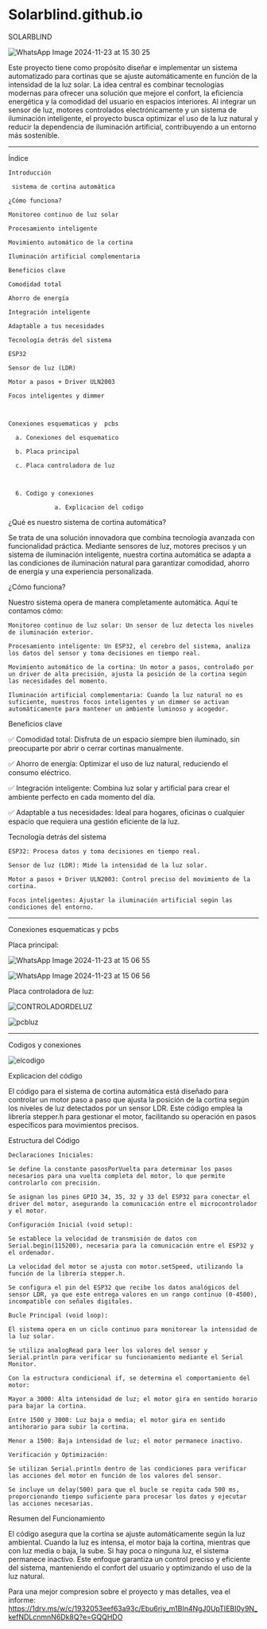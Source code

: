 # Solarblind.github.io

            
 
SOLARBLIND 

 

 ![WhatsApp Image 2024-11-23 at 15 30 25](https://github.com/user-attachments/assets/6a8c1751-376c-43c7-9275-f53cfb5fedf7)


 

 

Este proyecto tiene como propósito diseñar e implementar un sistema automatizado para cortinas que se ajuste automáticamente en función de la intensidad de la luz solar. La idea central es combinar tecnologías modernas para ofrecer una solución que mejore el confort, la eficiencia energética y la comodidad del usuario en espacios interiores. Al integrar un sensor de luz, motores controlados electrónicamente y un sistema de iluminación inteligente, el proyecto busca optimizar el uso de la luz natural y reducir la dependencia de iluminación artificial, contribuyendo a un entorno más sostenible. 

_____________________________________________________________ 

Índice 

    Introducción 

     sistema de cortina automática 

    ¿Cómo funciona? 

    Monitoreo continuo de luz solar 

    Procesamiento inteligente 

    Movimiento automático de la cortina 

    Iluminación artificial complementaria 

    Beneficios clave 

    Comodidad total 

    Ahorro de energía 

    Integración inteligente 

    Adaptable a tus necesidades 

    Tecnología detrás del sistema 

    ESP32 

    Sensor de luz (LDR) 

    Motor a pasos + Driver ULN2003 

    Focos inteligentes y dimmer 

 

    Conexiones esquematicas y  pcbs 

      a. Conexiones del esquematico 

      b. Placa principal 

      c. Placa controladora de luz 

 

      6. Codigo y conexiones 

                 a. Explicacion del codigo 

                  

                  

 

 

¿Qué es nuestro sistema de cortina automática? 

Se trata de una solución innovadora que combina tecnología avanzada con funcionalidad práctica. Mediante sensores de luz, motores precisos y un sistema de iluminación inteligente, nuestra cortina automática se adapta a las condiciones de iluminación natural para garantizar comodidad, ahorro de energía y una experiencia personalizada. 

 

¿Cómo funciona? 

Nuestro sistema opera de manera completamente automática. Aquí te contamos cómo: 

    Monitoreo continuo de luz solar: Un sensor de luz detecta los niveles de iluminación exterior. 

    Procesamiento inteligente: Un ESP32, el cerebro del sistema, analiza los datos del sensor y toma decisiones en tiempo real. 

    Movimiento automático de la cortina: Un motor a pasos, controlado por un driver de alta precisión, ajusta la posición de la cortina según las necesidades del momento. 

    Iluminación artificial complementaria: Cuando la luz natural no es suficiente, nuestros focos inteligentes y un dimmer se activan automáticamente para mantener un ambiente luminoso y acogedor. 

 

Beneficios clave 

✅ Comodidad total: Disfruta de un espacio siempre bien iluminado, sin preocuparte por abrir o cerrar cortinas manualmente. 

✅ Ahorro de energía: Optimizar el uso de luz natural, reduciendo el consumo eléctrico. 

✅ Integración inteligente: Combina luz solar y artificial para crear el ambiente perfecto en cada momento del día. 

✅ Adaptable a tus necesidades: Ideal para hogares, oficinas o cualquier espacio que requiera una gestión eficiente de la luz. 

 

Tecnología detrás del sistema 

    ESP32: Procesa datos y toma decisiones en tiempo real. 

    Sensor de luz (LDR): Mide la intensidad de la luz solar. 

    Motor a pasos + Driver ULN2003: Control preciso del movimiento de la cortina. 

    Focos inteligentes: Ajustar la iluminación artificial según las condiciones del entorno. 

_____________________________________________________________ 

 

Conexiones esquematicas y pcbs 

 

 

Placa principal:  

 

 

 ![WhatsApp Image 2024-11-23 at 15 06 55](https://github.com/user-attachments/assets/7bc9c963-7966-40f7-a42c-5d8625eda1b3)


 ![WhatsApp Image 2024-11-23 at 15 06 56](https://github.com/user-attachments/assets/9e304cf3-d5e1-4eb3-bcef-529ca9931a1b)


Placa controladora de luz: 

 

 

 ![CONTROLADORDELUZ](https://github.com/user-attachments/assets/0a6a7751-5750-4f0c-8cab-d2b45f7c7ec5)


 

 ![pcbluz](https://github.com/user-attachments/assets/f73f357a-4d4d-4d52-8c9d-412f03ebb4a5)


_________________________________________________________________________________ 

Codigos y conexiones 

 

![elcodigo](https://github.com/user-attachments/assets/0e64fabc-33c1-4ca1-85ba-17e4d0b82156)

 

Explicacion del código 

El código para el sistema de cortina automática está diseñado para controlar un motor paso a paso que ajusta la posición de la cortina según los niveles de luz detectados por un sensor LDR. Este código emplea la librería stepper.h para gestionar el motor, facilitando su operación en pasos específicos para movimientos precisos. 

Estructura del Código 

    Declaraciones Iniciales: 

    Se define la constante pasosPorVuelta para determinar los pasos necesarios para una vuelta completa del motor, lo que permite controlarlo con precisión. 

    Se asignan los pines GPIO 34, 35, 32 y 33 del ESP32 para conectar el driver del motor, asegurando la comunicación entre el microcontrolador y el motor. 

    Configuración Inicial (void setup): 

    Se establece la velocidad de transmisión de datos con Serial.begin(115200), necesaria para la comunicación entre el ESP32 y el ordenador. 

    La velocidad del motor se ajusta con motor.setSpeed, utilizando la función de la librería stepper.h. 

    Se configura el pin del ESP32 que recibe los datos analógicos del sensor LDR, ya que este entrega valores en un rango continuo (0-4500), incompatible con señales digitales. 

    Bucle Principal (void loop): 

    El sistema opera en un ciclo continuo para monitorear la intensidad de la luz solar. 

    Se utiliza analogRead para leer los valores del sensor y Serial.println para verificar su funcionamiento mediante el Serial Monitor. 

    Con la estructura condicional if, se determina el comportamiento del motor: 

    Mayor a 3000: Alta intensidad de luz; el motor gira en sentido horario para bajar la cortina. 

    Entre 1500 y 3000: Luz baja o media; el motor gira en sentido antihorario para subir la cortina. 

    Menor a 1500: Baja intensidad de luz; el motor permanece inactivo. 

    Verificación y Optimización: 

    Se utilizan Serial.println dentro de las condiciones para verificar las acciones del motor en función de los valores del sensor. 

    Se incluye un delay(500) para que el bucle se repita cada 500 ms, proporcionando tiempo suficiente para procesar los datos y ejecutar las acciones necesarias. 

Resumen del Funcionamiento 

El código asegura que la cortina se ajuste automáticamente según la luz ambiental. Cuando la luz es intensa, el motor baja la cortina, mientras que con luz media o baja, la sube. Si hay poca o ninguna luz, el sistema permanece inactivo. Este enfoque garantiza un control preciso y eficiente del sistema, manteniendo el confort del usuario y optimizando el uso de la luz natural.



Para una mejor compresion sobre el proyecto y mas detalles, vea el informe: https://1drv.ms/w/c/1932053eef63a93c/Ebu6riy_m1BIn4NgJ0UpTIEBI0y9N_kefNDLcnmnN6Dk8Q?e=GQQHDO

 
